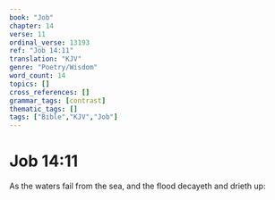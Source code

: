 ```yaml
---
book: "Job"
chapter: 14
verse: 11
ordinal_verse: 13193
ref: "Job 14:11"
translation: "KJV"
genre: "Poetry/Wisdom"
word_count: 14
topics: []
cross_references: []
grammar_tags: [contrast]
thematic_tags: []
tags: ["Bible","KJV","Job"]
---
```


# Job 14:11

As the waters fail from the sea, and the flood decayeth and drieth up:
